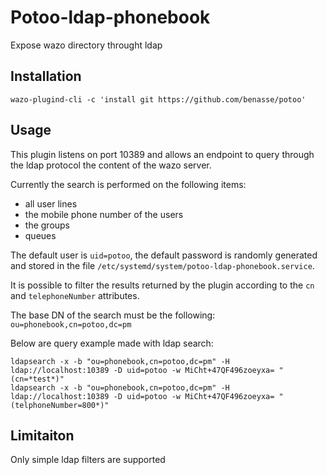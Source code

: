 # Potoo-ldap-phonebook
Expose wazo directory throught ldap

## Installation
```
wazo-plugind-cli -c 'install git https://github.com/benasse/potoo'
```

## Usage
This plugin listens on port 10389 and allows an endpoint to query through the ldap protocol the content of the wazo server.

Currently the search is performed on the following items:
- all user lines
- the mobile phone number of the users
- the groups
- queues

The default user is `uid=potoo`, the default password is randomly generated and stored in the file `/etc/systemd/system/potoo-ldap-phonebook.service`.

It is possible to filter the results returned by the plugin according to the `cn` and `telephoneNumber` attributes.

The base DN of the search must be the following: `ou=phonebook,cn=potoo,dc=pm`

Below are query example made with ldap search:
```
ldapsearch -x -b "ou=phonebook,cn=potoo,dc=pm" -H ldap://localhost:10389 -D uid=potoo -w MiCht+47QF496zoeyxa= "(cn=*test*)"
ldapsearch -x -b "ou=phonebook,cn=potoo,dc=pm" -H ldap://localhost:10389 -D uid=potoo -w MiCht+47QF496zoeyxa= "(telphoneNumber=800*)"
```

## Limitaiton
Only simple ldap filters are supported

